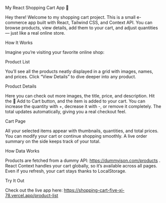 My React Shopping Cart App 🛒

Hey there! Welcome to my shopping cart project. This is a small e-commerce app built with React, Tailwind CSS, and Context API. You can browse products, view details, add them to your cart, and adjust quantities — just like a real online store.

How It Works

Imagine you’re visiting your favorite online shop:

Product List

You’ll see all the products neatly displayed in a grid with images, names, and prices.
Click “View Details” to dive deeper into any product.

Product Details

Here you can check out more images, the title, price, and description.
Hit the 🛒 Add to Cart button, and the item is added to your cart.
You can increase the quantity with +, decrease it with -, or remove it completely.
The total updates automatically, giving you a real checkout feel.

Cart Page

All your selected items appear with thumbnails, quantities, and total prices.
You can modify your cart or continue shopping smoothly.
A live order summary on the side keeps track of your total.

How Data Works

Products are fetched from a dummy API: https://dummyjson.com/products
.
React Context handles your cart globally, so it’s available across all pages.
Even if you refresh, your cart stays thanks to LocalStorage.

Try It Out

Check out the live app here:
https://shopping-cart-five-xi-78.vercel.app/product-list
